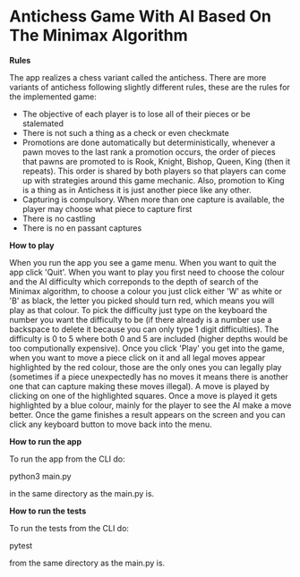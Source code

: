 # Antichess Game With AI Based On The Minimax Algorithm

**Rules**

The app realizes a chess variant called the antichess. There are more variants of antichess following slightly different rules, these are the rules for the implemented game:

- The objective of each player is to lose all of their pieces or be stalemated
- There is not such a thing as a check or even checkmate
- Promotions are done automatically but deterministically, whenever a pawn moves to the last rank a promotion occurs, the order of pieces that pawns are promoted to is Rook, Knight, Bishop, Queen, King (then it repeats). This order is shared by both players so that players can come up with strategies around this game mechanic. Also, promotion to King is a thing as in Antichess it is just another piece like any other.
- Capturing is compulsory. When more than one capture is available, the player may choose what piece to capture first
- There is no castling
- There is no en passant captures

**How to play**

When you run the app you see a game menu.
When you want to quit the app click 'Quit'.
When you want to play you first need to choose the colour and the AI difficulty which correponds to the depth of search of the Minimax algorithm, to choose a colour you just click either 'W' as white or 'B' as black, the letter you picked should turn red, which means you will play as that colour. To pick the difficulty just type on the keyboard the number you want the difficulty to be (if there already is a number use a backspace to delete it because you can only type 1 digit difficulties). The difficulty is 0 to 5 where both 0 and 5 are included (higher depths would be too computionally expensive).
Once you click 'Play' you get into the game, when you want to move a piece click on it and all legal moves appear highlighted by the red colour, those are the only ones you can legally play (sometimes if a piece unexpectedly has no moves it means there is another one that can capture making these moves illegal). A move is played by clicking on one of the highlighted squares. Once a move is played it gets highlighted by a blue colour, mainly for the player to see the AI make a move better. 
Once the game finishes a result appears on the screen and you can click any keyboard button to move back into the menu.  

**How to run the app**

To run the app from the CLI do:

python3 main.py

in the same directory as the main.py is.

**How to run the tests**

To run the tests from the CLI do:

pytest

from the same directory as the main.py is.
